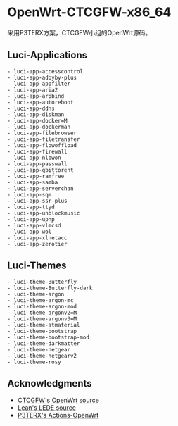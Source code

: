 # OpenWrt-CTCGFW-x86_64
 采用P3TERX方案，CTCGFW小组的OpenWrt源码。

 ## Luci-Applications
    - luci-app-accesscontrol
    - luci-app-adbyby-plus
    - luci-app-appfilter
    - luci-app-aria2
    - luci-app-arpbind
    - luci-app-autoreboot
    - luci-app-ddns
    - luci-app-diskman
    - luci-app-docker=M
    - luci-app-dockerman
    - luci-app-filebrowser
    - luci-app-filetransfer
    - luci-app-flowoffload
    - luci-app-firewall
    - luci-app-nlbwon
    - luci-app-passwall
    - luci-app-qbittorent
    - luci-app-ramfree
    - luci-app-samba
    - luci-app-serverchan
    - luci-app-sqm
    - luci-app-ssr-plus
    - luci-app-ttyd
    - luci-app-unblockmusic
    - luci-app-upnp
    - luci-app-vlmcsd
    - luci-app-wol
    - luci-app-xlnetacc
    - luci-app-zerotier
 ## Luci-Themes
    - luci-theme-Butterfly
    - luci-theme-Butterfly-dark
    - luci-theme-argon
    - luci-theme-argon-mc
    - luci-theme-argon-mod
    - luci-theme-argonv2=M
    - luci-theme-argonv3=M
    - luci-theme-atmaterial
    - luci-theme-bootstrap
    - luci-theme-bootstrap-mod
    - luci-theme-darkmatter
    - luci-theme-netgear
    - luci-theme-netgearv2
    - luci-theme-rosy
 ## Acknowledgments

- [CTCGFW's OpenWrt source](https://github.com/project-openwrt/openwrt)
- [Lean's LEDE source](https://github.com/coolsnowwolf/lede)
- [P3TERX's Actions-OpenWrt](https://github.com/P3TERX/Actions-OpenWrt)